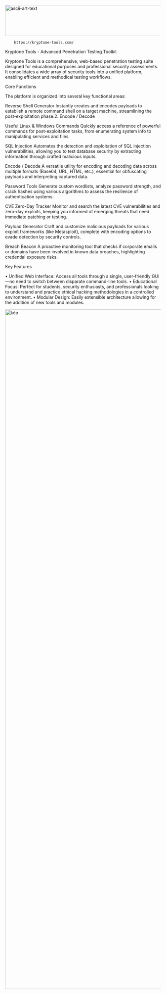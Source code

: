 <img width="676" height="100" alt="ascii-art-text" src="https://github.com/user-attachments/assets/e1a71a98-f7ea-48c9-b1a8-a83a3c9b30c8" />

        https://kryptone-tools.com/ 



Kryptone Tools - Advanced Penetration Testing Toolkit

Kryptone Tools is a comprehensive, web-based penetration testing suite designed for educational purposes and professional security assessments. It consolidates a wide array of security tools into a unified platform, enabling efficient and methodical testing workflows.




Core Functions

The platform is organized into several key functional areas:

  Reverse Shell Generator
Instantly creates and encodes payloads to establish a remote command shell on a target machine, streamlining the post-exploitation phase.2. Encode / Decode

  Useful Linux & Windows Commands
Quickly access a reference of powerful commands for post-exploitation tasks, from enumerating system info to manipulating services and files.

  SQL Injection
Automates the detection and exploitation of SQL injection vulnerabilities, allowing you to test database security by extracting information through crafted malicious inputs.

  Encode / Decode
A versatile utility for encoding and decoding data across multiple formats (Base64, URL, HTML, etc.), essential for obfuscating payloads and interpreting captured data.

  Password Tools
Generate custom wordlists, analyze password strength, and crack hashes using various algorithms to assess the resilience of authentication systems.

  CVE Zero-Day Tracker
Monitor and search the latest CVE vulnerabilities and zero-day exploits, keeping you informed of emerging threats that need immediate patching or testing.

  Payload Generator
Craft and customize malicious payloads for various exploit frameworks (like Metasploit), complete with encoding options to evade detection by security controls.

  Breach Beacon
A proactive monitoring tool that checks if corporate emails or domains have been involved in known data breaches, highlighting credential exposure risks.



Key Features

•	Unified Web Interface: Access all tools through a single, user-friendly GUI—no need to switch between disparate command-line tools.
•	Educational Focus: Perfect for students, security enthusiasts, and professionals looking to understand and practice ethical hacking methodologies in a controlled environment.
•	Modular Design: Easily extensible architecture allowing for the addition of new tools and modules.

<img width="2198" height="2198" alt="kép" src="https://github.com/user-attachments/assets/989a20da-b7a0-4b1b-b7a2-07e9cdd5b23b" />

